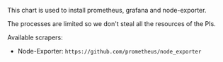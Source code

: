This chart is used to install prometheus, grafana and node-exporter.

The processes are limited so we don't steal all the resources of the PIs. 

Available scrapers:
- Node-Exporter: `https://github.com/prometheus/node_exporter`


